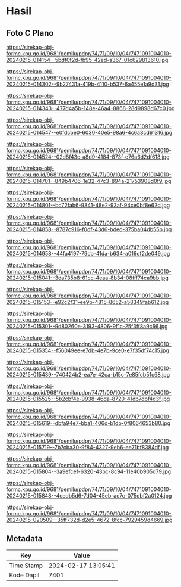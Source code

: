 # Hasil

## Foto C Plano

https://sirekap-obj-formc.kpu.go.id/9681/pemilu/pdpr/74/71/09/10/04/7471091004010-20240215-014154--5bdf0f2d-fb95-42ed-a367-01c629813610.jpg

https://sirekap-obj-formc.kpu.go.id/9681/pemilu/pdpr/74/71/09/10/04/7471091004010-20240215-014302--9b27431a-419b-4110-b537-6a455e1a9d31.jpg

https://sirekap-obj-formc.kpu.go.id/9681/pemilu/pdpr/74/71/09/10/04/7471091004010-20240215-014343--477d4a5b-148e-46a4-8868-28d9898d67c0.jpg

https://sirekap-obj-formc.kpu.go.id/9681/pemilu/pdpr/74/71/09/10/04/7471091004010-20240215-014547--e0fdcbe0-6030-40e5-98a6-4c6a3cd61316.jpg

https://sirekap-obj-formc.kpu.go.id/9681/pemilu/pdpr/74/71/09/10/04/7471091004010-20240215-014524--02d8f43c-a8d9-4184-873f-e76a6d2df618.jpg

https://sirekap-obj-formc.kpu.go.id/9681/pemilu/pdpr/74/71/09/10/04/7471091004010-20240215-014701--849b4706-1e32-47c3-894a-21753908d0f9.jpg

https://sirekap-obj-formc.kpu.go.id/9681/pemilu/pdpr/74/71/09/10/04/7471091004010-20240215-014801--bc72fab6-9841-48e2-93af-94ce0bf8e62d.jpg

https://sirekap-obj-formc.kpu.go.id/9681/pemilu/pdpr/74/71/09/10/04/7471091004010-20240215-014858--8787c916-f0df-43d6-bded-375ba04db55b.jpg

https://sirekap-obj-formc.kpu.go.id/9681/pemilu/pdpr/74/71/09/10/04/7471091004010-20240215-014958--44fa4197-79cb-41da-b634-a016cf2de049.jpg

https://sirekap-obj-formc.kpu.go.id/9681/pemilu/pdpr/74/71/09/10/04/7471091004010-20240215-015041--3da735b8-61cc-4eaa-8b34-08fff74ca9bb.jpg

https://sirekap-obj-formc.kpu.go.id/9681/pemilu/pdpr/74/71/09/10/04/7471091004010-20240215-015153--e92c2f31-ee9b-4815-8652-a58349fab612.jpg

https://sirekap-obj-formc.kpu.go.id/9681/pemilu/pdpr/74/71/09/10/04/7471091004010-20240215-015301--9d80260e-3193-4806-9f1c-25f3ff8a9c66.jpg

https://sirekap-obj-formc.kpu.go.id/9681/pemilu/pdpr/74/71/09/10/04/7471091004010-20240215-015354--f56049ee-e7db-4e7b-9ce0-e7f35df74c15.jpg

https://sirekap-obj-formc.kpu.go.id/9681/pemilu/pdpr/74/71/09/10/04/7471091004010-20240215-015439--740424b2-ea7e-42ca-b15c-7e85fcb51c68.jpg

https://sirekap-obj-formc.kpu.go.id/9681/pemilu/pdpr/74/71/09/10/04/7471091004010-20240215-015525--5b2cbf4e-9938-46da-8720-41db7dbf4d3f.jpg

https://sirekap-obj-formc.kpu.go.id/9681/pemilu/pdpr/74/71/09/10/04/7471091004010-20240215-015619--dbfa94e7-bba1-406d-b1db-0f8064653b80.jpg

https://sirekap-obj-formc.kpu.go.id/9681/pemilu/pdpr/74/71/09/10/04/7471091004010-20240215-015719--7b7cba30-9f84-4327-9eb6-ee71bf8384df.jpg

https://sirekap-obj-formc.kpu.go.id/9681/pemilu/pdpr/74/71/09/10/04/7471091004010-20240215-015804--3a9efcef-6320-43bc-8c94-11e40b905d79.jpg

https://sirekap-obj-formc.kpu.go.id/9681/pemilu/pdpr/74/71/09/10/04/7471091004010-20240215-015848--4cedb5d6-7d04-45eb-ac7c-075dbf2a0124.jpg

https://sirekap-obj-formc.kpu.go.id/9681/pemilu/pdpr/74/71/09/10/04/7471091004010-20240215-020509--35ff732d-d2e5-4672-8fcc-7929459d4669.jpg


## Metadata

| Key        | Value               |
| ---------- | ------------------- |
| Time Stamp | 2024-02-17 13:05:41 |
| Kode Dapil | 7401                |



